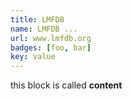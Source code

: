 ```yaml
---
title: LMFDB
name: LMFDB ...
url: www.lmfdb.org
badges: [foo, bar]
key: value
---
```

this block is called **content**

